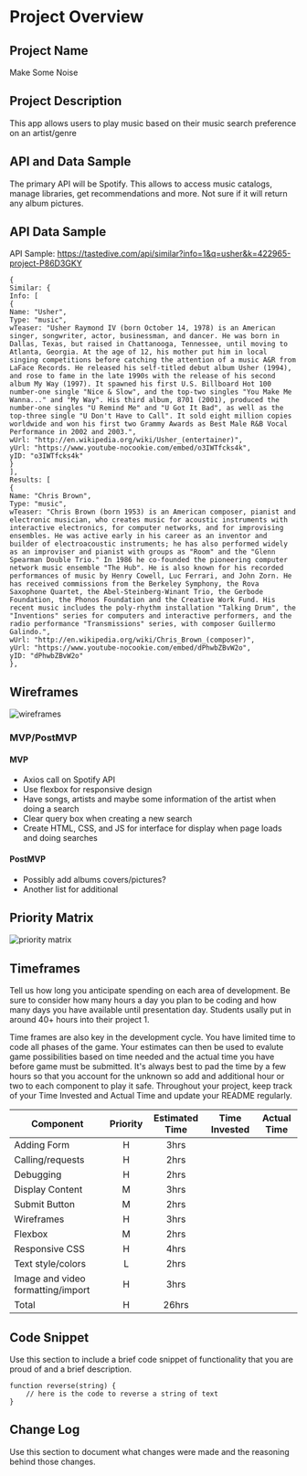 
# Project Overview

## Project Name

Make Some Noise

## Project Description

This app allows users to play music based on their music search preference on an artist/genre

## API and Data Sample

The primary API will be Spotify. This allows to access music catalogs, manage libraries, get recommendations and more. Not sure if it will return any album pictures.

## API Data Sample 

API Sample: https://tastedive.com/api/similar?info=1&q=usher&k=422965-project-P86D3GKY

```
{
Similar: {
Info: [
{
Name: "Usher",
Type: "music",
wTeaser: "Usher Raymond IV (born October 14, 1978) is an American singer, songwriter, actor, businessman, and dancer. He was born in Dallas, Texas, but raised in Chattanooga, Tennessee, until moving to Atlanta, Georgia. At the age of 12, his mother put him in local singing competitions before catching the attention of a music A&R from LaFace Records. He released his self-titled debut album Usher (1994), and rose to fame in the late 1990s with the release of his second album My Way (1997). It spawned his first U.S. Billboard Hot 100 number-one single "Nice & Slow", and the top-two singles "You Make Me Wanna..." and "My Way". His third album, 8701 (2001), produced the number-one singles "U Remind Me" and "U Got It Bad", as well as the top-three single "U Don't Have to Call". It sold eight million copies worldwide and won his first two Grammy Awards as Best Male R&B Vocal Performance in 2002 and 2003.",
wUrl: "http://en.wikipedia.org/wiki/Usher_(entertainer)",
yUrl: "https://www.youtube-nocookie.com/embed/o3IWTfcks4k",
yID: "o3IWTfcks4k"
}
],
Results: [
{
Name: "Chris Brown",
Type: "music",
wTeaser: "Chris Brown (born 1953) is an American composer, pianist and electronic musician, who creates music for acoustic instruments with interactive electronics, for computer networks, and for improvising ensembles. He was active early in his career as an inventor and builder of electroacoustic instruments; he has also performed widely as an improviser and pianist with groups as "Room" and the "Glenn Spearman Double Trio." In 1986 he co-founded the pioneering computer network music ensemble "The Hub". He is also known for his recorded performances of music by Henry Cowell, Luc Ferrari, and John Zorn. He has received commissions from the Berkeley Symphony, the Rova Saxophone Quartet, the Abel-Steinberg-Winant Trio, the Gerbode Foundation, the Phonos Foundation and the Creative Work Fund. His recent music includes the poly-rhythm installation "Talking Drum", the "Inventions" series for computers and interactive performers, and the radio performance "Transmissions" series, with composer Guillermo Galindo.",
wUrl: "http://en.wikipedia.org/wiki/Chris_Brown_(composer)",
yUrl: "https://www.youtube-nocookie.com/embed/dPhwbZBvW2o",
yID: "dPhwbZBvW2o"
},
```

## Wireframes
![wireframes](https://user-images.githubusercontent.com/88290507/131415571-25a61ad1-284c-4106-999a-5fbf46886501.jpg)


### MVP/PostMVP

#### MVP 

-	Axios call on Spotify API
-	Use flexbox for responsive design
-	Have songs, artists and maybe some information of the artist when doing a search
-	Clear query box when creating a new search
-	Create HTML, CSS, and JS for interface for display when page loads and doing searches


#### PostMVP  

- Possibly add albums covers/pictures? 
- Another list for additional 


## Priority Matrix
![priority matrix](https://user-images.githubusercontent.com/88290507/131415543-771510f0-4756-4f74-b08c-a572ae1ecff8.jpg)


## Timeframes

Tell us how long you anticipate spending on each area of development. Be sure to consider how many hours a day you plan to be coding and how many days you have available until presentation day. Students usally put in around 40+ hours into their project 1.

Time frames are also key in the development cycle.  You have limited time to code all phases of the game.  Your estimates can then be used to evalute game possibilities based on time needed and the actual time you have before game must be submitted. It's always best to pad the time by a few hours so that you account for the unknown so add and additional hour or two to each component to play it safe. Throughout your project, keep track of your Time Invested and Actual Time and update your README regularly.

| Component | Priority | Estimated Time | Time Invested | Actual Time |
| --- | :---: |  :---: | :---: | :---: |
| Adding Form | H | 3hrs|  
| Calling/requests | H | 2hrs|  
| Debugging | H | 2hrs | 
| Display Content | M | 3hrs |
| Submit Button | M | 2hrs |
| Wireframes | H | 3hrs |
| Flexbox | M | 2hrs |
| Responsive CSS | H | 4hrs | 
| Text style/colors | L | 2hrs |
| Image and video formatting/import | H | 3hrs |
| Total | H | 26hrs| 

## Code Snippet

Use this section to include a brief code snippet of functionality that you are proud of and a brief description.  

```
function reverse(string) {
	// here is the code to reverse a string of text
}
```

## Change Log
 Use this section to document what changes were made and the reasoning behind those changes.  
